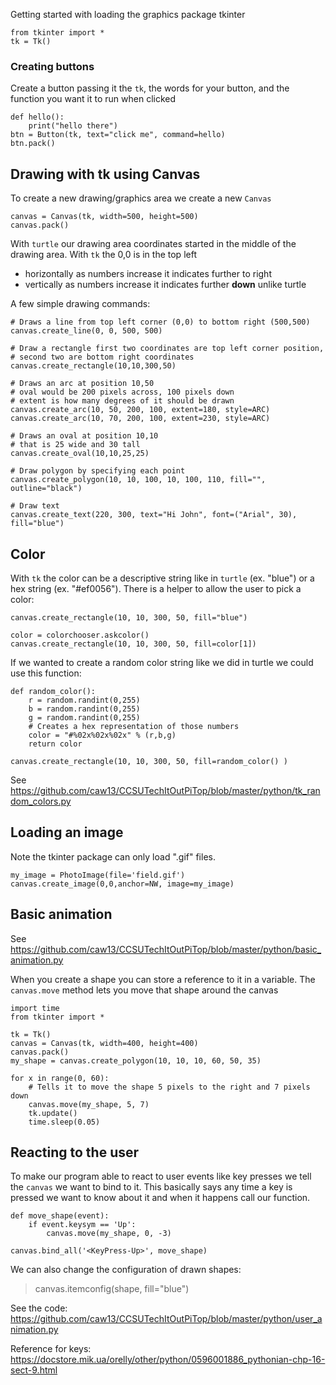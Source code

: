 Getting started with loading the graphics package tkinter

```
from tkinter import *
tk = Tk()
```

### Creating buttons ###
Create a button passing it the `tk`, the words for your button, and the function you want it to run when clicked
```
def hello():
    print("hello there")
btn = Button(tk, text="click me", command=hello)
btn.pack()
```

## Drawing with tk using Canvas ##
To create a new drawing/graphics area we create a new `Canvas`
```
canvas = Canvas(tk, width=500, height=500)
canvas.pack()
```
With `turtle` our drawing area coordinates started in the middle of the drawing area.  With `tk` the 0,0 is in the top left
- horizontally as numbers increase it indicates further to right
- vertically as numbers increase it indicates further **down** unlike turtle

A few simple drawing commands:
```
# Draws a line from top left corner (0,0) to bottom right (500,500)
canvas.create_line(0, 0, 500, 500)

# Draw a rectangle first two coordinates are top left corner position,
# second two are bottom right coordinates
canvas.create_rectangle(10,10,300,50)

# Draws an arc at position 10,50
# oval would be 200 pixels across, 100 pixels down
# extent is how many degrees of it should be drawn
canvas.create_arc(10, 50, 200, 100, extent=180, style=ARC)
canvas.create_arc(10, 70, 200, 100, extent=230, style=ARC)

# Draws an oval at position 10,10
# that is 25 wide and 30 tall
canvas.create_oval(10,10,25,25)

# Draw polygon by specifying each point
canvas.create_polygon(10, 10, 100, 10, 100, 110, fill="", outline="black")

# Draw text
canvas.create_text(220, 300, text="Hi John", font=("Arial", 30), fill="blue")
```

## Color ##

With `tk` the color can be a descriptive string like in `turtle` (ex. "blue") or a hex string (ex. "#ef0056").  There is a helper to allow the user to pick a color:
```
canvas.create_rectangle(10, 10, 300, 50, fill="blue")

color = colorchooser.askcolor()
canvas.create_rectangle(10, 10, 300, 50, fill=color[1])
```

If we wanted to create a random color string like we did in turtle we could use this function:
```
def random_color():
    r = random.randint(0,255)
    b = random.randint(0,255)
    g = random.randint(0,255)
    # Creates a hex representation of those numbers
    color = "#%02x%02x%02x" % (r,b,g)
    return color

canvas.create_rectangle(10, 10, 300, 50, fill=random_color() )
```
See https://github.com/caw13/CCSUTechItOutPiTop/blob/master/python/tk_random_colors.py

## Loading an image ##
Note the tkinter package can only load ".gif" files.  
```
my_image = PhotoImage(file='field.gif')
canvas.create_image(0,0,anchor=NW, image=my_image)
```

## Basic animation ##
See https://github.com/caw13/CCSUTechItOutPiTop/blob/master/python/basic_animation.py

When you create a shape you can store a reference to it in a variable.  The `canvas.move` method lets you move that shape around the canvas

```
import time
from tkinter import *

tk = Tk()
canvas = Canvas(tk, width=400, height=400)
canvas.pack()
my_shape = canvas.create_polygon(10, 10, 10, 60, 50, 35)

for x in range(0, 60):
    # Tells it to move the shape 5 pixels to the right and 7 pixels down
    canvas.move(my_shape, 5, 7)
    tk.update()
    time.sleep(0.05)
```

## Reacting to the user ##
To make our program able to react to user events like key presses we tell the `canvas` we want to bind to it.  This basically says any time a key is pressed we want to know about it and when it happens call our function.

```
def move_shape(event):
    if event.keysym == 'Up':
        canvas.move(my_shape, 0, -3)

canvas.bind_all('<KeyPress-Up>', move_shape)
```

We can also change the configuration of drawn shapes:
> canvas.itemconfig(shape, fill="blue")

See the code:
https://github.com/caw13/CCSUTechItOutPiTop/blob/master/python/user_animation.py


Reference for keys:
https://docstore.mik.ua/orelly/other/python/0596001886_pythonian-chp-16-sect-9.html
